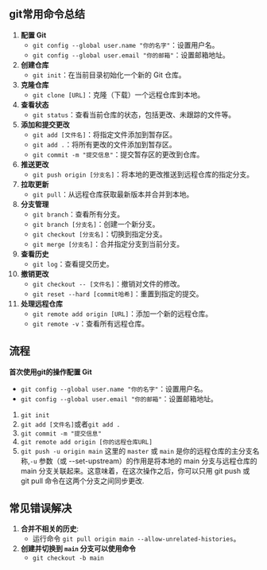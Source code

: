 ## git常用命令总结

1. **配置 Git**
   - `git config --global user.name "你的名字"`：设置用户名。
   - `git config --global user.email "你的邮箱"`：设置邮箱地址。
2. **创建仓库**
   - `git init`：在当前目录初始化一个新的 Git 仓库。
3. **克隆仓库**
   - `git clone [URL]`：克隆（下载）一个远程仓库到本地。
4. **查看状态**
   - `git status`：查看当前仓库的状态，包括更改、未跟踪的文件等。
5. **添加和提交更改**
   - `git add [文件名]`：将指定文件添加到暂存区。
   - `git add .`：将所有更改的文件添加到暂存区。
   - `git commit -m "提交信息"`：提交暂存区的更改到仓库。
6. **推送更改**
   - `git push origin [分支名]`：将本地的更改推送到远程仓库的指定分支。
7. **拉取更新**
   - `git pull`：从远程仓库获取最新版本并合并到本地。
8. **分支管理**
   - `git branch`：查看所有分支。
   - `git branch [分支名]`：创建一个新分支。
   - `git checkout [分支名]`：切换到指定分支。
   - `git merge [分支名]`：合并指定分支到当前分支。
9. **查看历史**
   - `git log`：查看提交历史。
10. **撤销更改**
    - `git checkout -- [文件名]`：撤销对文件的修改。
    - `git reset --hard [commit哈希]`：重置到指定的提交。
11. **处理远程仓库**
    - `git remote add origin [URL]`：添加一个新的远程仓库。
    - `git remote -v`：查看所有远程仓库。

## 流程

**首次使用git的操作配置 Git**

- `git config --global user.name "你的名字"`：设置用户名。
- `git config --global user.email "你的邮箱"`：设置邮箱地址。

1. `git init`
2. `git add [文件名]`或者`git add .`
3. `git commit -m "提交信息"`
4. `git remote add origin [你的远程仓库URL]`
5. `git push -u origin main` 这里的 `master` 或 `main` 是你的远程仓库的主分支名称,`-u` 参数（或 --set-upstream）的作用是将本地的 main 分支与远程仓库的 main 分支关联起来。这意味着，在这次操作之后，你可以只用 git push 或 git pull 命令在这两个分支之间同步更改.

## 常见错误解决

1. **合并不相关的历史**:
   - 运行命令 `git pull origin main --allow-unrelated-histories`。
2. **创建并切换到 `main` 分支可以使用命令**
   + `git checkout -b main`
